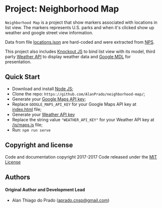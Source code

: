 # Project: Neighborhood Map

`Neighborhood Map` is a project that show markers associated with locations in list view.
The markers represents U.S. parks and when it's clicked show up weather and google street view information.

Data from file [locations.json](https://github.com/AlanPrado/neighborhood-map/blob/master/data/locations.json) are hard-coded and were extracted from [NPS](https://www.nps.gov/subjects/digital/nps-data-api.htm).

This project also includes [Knockout JS](knockoutjs.com) to bind list view with its model, third party [Weather API](https://openweathermap.org/api) to display weather data and [Google MDL](https://getmdl.io/started/) for presentation.

## Quick Start

- Download and install [Node JS](https://nodejs.org/en/);
- Clone the repo: `https://github.com/AlanPrado/neighborhood-map/`;
- Generate your [Google Maps API key](https://developers.google.com/maps/documentation/javascript/get-api-key);
- Replace `GOOGLE_MAPS_API_KEY` for your Google Maps API key at [index.html](https://github.com/AlanPrado/neighborhood-map/blob/master/index.html) file;
- Generate your [Weather API key](https://openweathermap.org/api)
- Replace the string value `"WEATHER_API_KEY"` for your Weather API key at [/js/maps.js](https://github.com/AlanPrado/neighborhood-map/blob/master/js/maps.js) file;
- Run: `npm run serve`

## Copyright and license
Code and documentation copyright 2017-2017 Code released under the [MIT License](https://github.com/AlanPrado/neighborhood-map/blob/master/LICENSE)

## Authors

#### Original Author and Development Lead

- Alan Thiago do Prado (aprado.cnsp@gmail.com)
